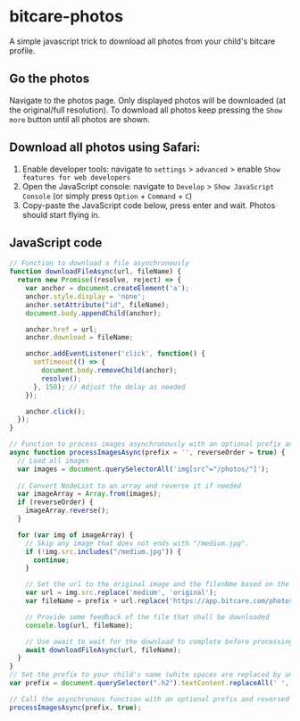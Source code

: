 # bitcare-photos
A simple javascript trick to download all photos from your child's bitcare profile.

## Go the photos
Navigate to the photos page. Only displayed photos will be downloaded (at the original/full resolution). 
To download all photos keep pressing the `Show more` button until all photos are shown.

## Download all photos using Safari:
1. Enable developer tools: navigate to `settings` > `advanced` > enable `Show features for web developers`
2. Open the JavaScript console: navigate to `Develop` > `Show JavaScript Console` (or simply press `Option` + `Command` + `C`)
3. Copy-paste the JavaScript code below, press enter and wait. Photos should start flying in.

## JavaScript code
```javascript
// Function to download a file asynchronously
function downloadFileAsync(url, fileName) {
  return new Promise((resolve, reject) => {
    var anchor = document.createElement('a');
    anchor.style.display = 'none';
    anchor.setAttribute("id", fileName);
    document.body.appendChild(anchor);

    anchor.href = url;
    anchor.download = fileName;

    anchor.addEventListener('click', function() {
      setTimeout(() => {
        document.body.removeChild(anchor);
        resolve();
      }, 150); // Adjust the delay as needed
    });

    anchor.click();
  });
}

// Function to process images asynchronously with an optional prefix and reversed order
async function processImagesAsync(prefix = '', reverseOrder = true) {
  // Load all images
  var images = document.querySelectorAll('img[src^="/photos/"]');
  
  // Convert NodeList to an array and reverse it if needed
  var imageArray = Array.from(images);
  if (reverseOrder) {
    imageArray.reverse();
  }

  for (var img of imageArray) {
    // Skip any image that does not ends with "/medium.jpg".
    if (!img.src.includes("/medium.jpg")) {
      continue;
    }

    // Set the url to the original image and the filenNme based on the numeric part of the url
    var url = img.src.replace('medium', 'original');
    var fileName = prefix + url.replace('https://app.bitcare.com/photos/', '').replace('/original', '');

    // Provide some feedback of the file that shall be downloaded
    console.log(url, fileName);

    // Use await to wait for the download to complete before processing the next image
    await downloadFileAsync(url, fileName);
  }
}
// Set the prefix to your child's name (white spaces are replaced by underscores).
var prefix = document.querySelector(".h2").textContent.replaceAll(' ', '_') + '_';

// Call the asynchronous function with an optional prefix and reversed order
processImagesAsync(prefix, true);
```
